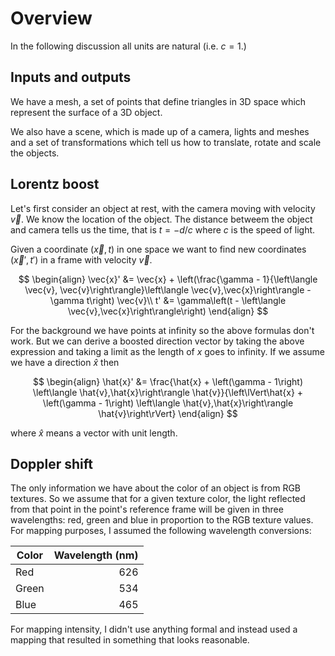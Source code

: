 # Overview

In the following discussion all units are natural (i.e. $c = 1$.)

## Inputs and outputs

We have a mesh, a set of points that define triangles in 3D space which represent the surface of a 3D object.

We also have a scene, which is made up of a camera, lights and meshes and a set of transformations which tell us how to translate, rotate and scale the objects.

## Lorentz boost

Let's first consider an object at rest, with the camera moving with velocity $\vec{v}$. We know the location of the object. The distance betweem the object and camera tells us the time, that is $t = -d/c$ where $c$ is the speed of light.

Given a coordinate $(\vec{x}, t)$ in one space we want to find new coordinates $(\vec{x}', t')$ in a frame with velocity $\vec{v}$.

$$
\begin{align}
\vec{x}' &= \vec{x} + \left(\frac{\gamma - 1}{\left\langle \vec{v}, \vec{v}\right\rangle}\left\langle \vec{v},\vec{x}\right\rangle - \gamma t\right) \vec{v}\\
t' &= \gamma\left(t - \left\langle \vec{v},\vec{x}\right\rangle\right)
\end{align}
$$


For the background we have points at infinity so the above formulas don't work. But we can derive a boosted direction vector by taking the above expression and taking a limit as the length of $x$ goes to infinity. If we assume we have a direction $\hat{x}$ then

$$
\begin{align}
\hat{x}' &= \frac{\hat{x} + \left(\gamma - 1\right) \left\langle \hat{v},\hat{x}\right\rangle \hat{v}}{\left\lVert\hat{x} + \left(\gamma - 1\right) \left\langle \hat{v},\hat{x}\right\rangle \hat{v}\right\rVert}
\end{align}
$$

where $\hat{x}$ means a vector with unit length.

## Doppler shift

The only information we have about the color of an object is from RGB textures. So we assume that for a given texture color, the light reflected from that point in the point's reference frame will be given in three wavelengths: red, green and blue in proportion to the RGB texture values. For mapping purposes, I assumed the following wavelength conversions:

| Color | Wavelength (nm) |
| ------| ---------------:|
| Red   | 626             |
| Green | 534             |
| Blue  | 465             |

For mapping intensity, I didn't use anything formal and instead used a mapping that resulted in something that looks reasonable.
